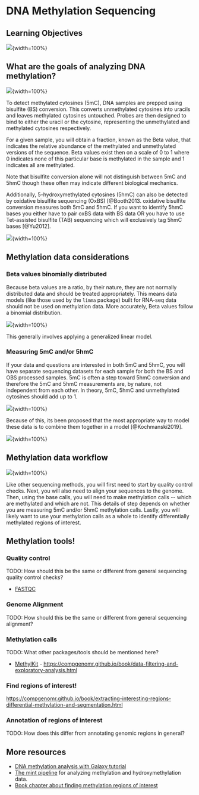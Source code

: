 


# DNA Methylation Sequencing 

## Learning Objectives

![](resources/images/10-methylation_files/figure-docx//1YwxXy2rnUgbx_7B7ENH9wpDX-j6JpJz6lGVzOkjo0qY_g12890ae15d7_0_71.png){width=100%}

## What are the goals of analyzing DNA methylation?

![](resources/images/10-methylation_files/figure-docx//1YwxXy2rnUgbx_7B7ENH9wpDX-j6JpJz6lGVzOkjo0qY_g14492c87338_0_10.png){width=100%}

To detect methylated cytosines (5mC), DNA samples are prepped using bisulfite (BS) conversion. This converts unmethylated cytosines into uracils and leaves methylated cytosines untouched. Probes are then designed to bind to either the uracil or the cytosine, representing the unmethylated and methylated cytosines respectively.

For a given sample, you will obtain a fraction, known as the Beta value, that indicates the relative abundance of the methylated and unmethylated versions of the sequence. Beta values exist then on a scale of 0 to 1 where 0 indicates none of this particular base is methylated in the sample and 1 indicates all are methylated.

Note that bisulfite conversion alone will not distinguish between 5mC and 5hmC though these often may indicate different biological mechanics.

Additionally, 5-hydroxymethylated cytosines (5hmC) can also be detected by oxidative bisulfite sequencing (OxBS) [@Booth2013. oxidative bisulfite conversion measures both 5mC and 5hmC. If you want to identify 5hmC bases you either have to pair oxBS data with BS data OR you have to use Tet-assisted bisulfite (TAB) sequencing which will exclusively tag 5hmC bases [@Yu2012].

![](resources/images/10-methylation_files/figure-docx//1YwxXy2rnUgbx_7B7ENH9wpDX-j6JpJz6lGVzOkjo0qY_g17e24e1c00a_0_35.png){width=100%}

## Methylation data considerations

### Beta values binomially distributed

Because beta values are a ratio, by their nature, they are not normally distributed data and should be treated appropriately. This means data models (like those used by the `limma` package) built for RNA-seq data should not be used on methylation data. More accurately, Beta values follow a binomial distribution.

![](resources/images/10-methylation_files/figure-docx//1YwxXy2rnUgbx_7B7ENH9wpDX-j6JpJz6lGVzOkjo0qY_g17e24e1c00a_0_0.png){width=100%}

This generally involves applying a generalized linear model.

### Measuring 5mC and/or 5hmC

If your data and questions are interested in both 5mC and 5hmC, you will have separate sequencing datasets for each sample for both the BS and OBS processed samples. 5mC is often a step toward 5hmC conversion and therefore the 5mC and 5hmC measurements are, by nature, not independent from each other. In theory, 5mC, 5hmC and unmethylated cytosines should add up to 1.

![](resources/images/10-methylation_files/figure-docx//1YwxXy2rnUgbx_7B7ENH9wpDX-j6JpJz6lGVzOkjo0qY_g17e24e1c00a_0_42.png){width=100%}

Because of this, its been proposed that the most appropriate way to model these data is to combine them together in a model [@Kochmanski2019].

![](resources/images/10-methylation_files/figure-docx//1YwxXy2rnUgbx_7B7ENH9wpDX-j6JpJz6lGVzOkjo0qY_g17e24e1c00a_0_49.png){width=100%}

## Methylation data workflow

![](resources/images/10-methylation_files/figure-docx//1YwxXy2rnUgbx_7B7ENH9wpDX-j6JpJz6lGVzOkjo0qY_g17e24e1c00a_0_5.png){width=100%}

Like other sequencing methods, you will first need to start by quality control checks. Next, you will also need to align your sequences to the genome. Then, using the base calls, you will need to make methylation calls -- which are methylated and which are not. This details of step depends on whether you are measuring 5mC and/or 5hmC methylation calls. Lastly, you will likely want to use your methylation calls as a whole to identify differentially methylated regions of interest.

## Methylation tools!

### Quality control
TODO: How should this be the same or different from general sequencing quality control checks?
- [FASTQC](https://www.bioinformatics.babraham.ac.uk/projects/fastqc/)

### Genome Alignment
TODO: How should this be the same or different from general sequencing alignment?

### Methylation calls
TODO: What other packages/tools should be mentioned here?

- [MethylKit](https://bioconductor.org/packages/release/bioc/html/methylKit.html) - https://compgenomr.github.io/book/data-filtering-and-exploratory-analysis.html

### Find regions of interest!

https://compgenomr.github.io/book/extracting-interesting-regions-differential-methylation-and-segmentation.html

### Annotation of regions of interest
TODO: How does this differ from annotating genomic regions in general?

## More resources

- [DNA methylation analysis with Galaxy tutorial](https://training.galaxyproject.org/training-material/topics/epigenetics/tutorials/methylation-seq/tutorial.html)
- [The mint pipeline](https://github.com/sartorlab/mint/blob/master/README.md) for analyzing methylation and hydroxymethylation data.
- [Book chapter about finding methylation regions of interest](https://compgenomr.github.io/book/extracting-interesting-regions-differential-methylation-and-segmentation.html)
